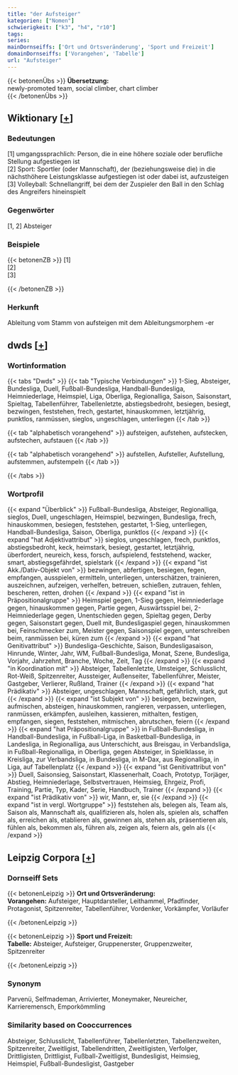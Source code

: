 ```yaml
---
title: "der Aufsteiger"
kategorien: ["Nomen"]
schwierigkeit: ["k3", "h4", "r10"]
tags:
series:
mainDornseiffs: ['Ort und Ortsveränderung', 'Sport und Freizeit']
domainDornseiffs: ['Vorangehen', 'Tabelle']
url: "Aufsteiger"
---
```


{{< betonenÜbs >}}
**Übersetzung:**  
newly-promoted team, social climber, chart climber  
{{< /betonenÜbs >}}

## Wiktionary [[+](https://de.wiktionary.org/wiki/Aufsteiger)]

### Bedeutungen
[1] umgangssprachlich: Person, die in eine höhere soziale oder berufliche Stellung aufgestiegen ist  
[2] Sport: Sportler (oder Mannschaft), der (beziehungsweise die) in die nächsthöhere Leistungsklasse aufgestiegen ist oder dabei ist, aufzusteigen  
[3] Volleyball: Schnellangriff, bei dem der Zuspieler den Ball in den Schlag des Angreifers hineinspielt  

### Gegenwörter
[1, 2] Absteiger  

### Beispiele
{{< betonenZB >}}
[1]  
[2]  
[3]  

{{< /betonenZB >}}
### Herkunft
Ableitung vom Stamm von aufsteigen mit dem Ableitungsmorphem -er  



## dwds [[+](https://www.dwds.de/wb/Aufsteiger)]

### Wortinformation
{{< tabs "Dwds" >}}
{{< tab "Typische Verbindungen" >}}
1-Sieg, Absteiger, Bundesliga, Duell, Fußball-Bundesliga, Handball-Bundesliga, Heimniederlage, Heimspiel, Liga, Oberliga, Regionalliga, Saison, Saisonstart, Spieltag, Tabellenführer, Tabellenletzte, abstiegsbedroht, besiegen, besiegt, bezwingen, feststehen, frech, gestartet, hinauskommen, letztjährig, punktlos, ranmüssen, sieglos, ungeschlagen, unterliegen
{{< /tab >}}

{{< tab "alphabetisch vorangehend" >}}
aufsteigen, aufstehen, aufstecken, aufstechen, aufstauen
{{< /tab >}}

{{< tab "alphabetisch vorangehend" >}}
aufstellen, Aufsteller, Aufstellung, aufstemmen, aufstempeln
{{< /tab >}}

{{< /tabs >}}

### Wortprofil
{{< expand "Überblick" >}} Fußball-Bundesliga, Absteiger, Regionalliga, sieglos, Duell, ungeschlagen, Heimspiel, bezwingen, Bundesliga, frech, hinauskommen, besiegen, feststehen, gestartet, 1-Sieg, unterliegen, Handball-Bundesliga, Saison, Oberliga, punktlos {{< /expand >}}
{{< expand "hat Adjektivattribut" >}} sieglos, ungeschlagen, frech, punktlos, abstiegsbedroht, keck, heimstark, besiegt, gestartet, letztjährig, überfordert, neureich, kess, forsch, aufspielend, feststehend, wacker, smart, abstiegsgefährdet, spielstark {{< /expand >}}
{{< expand "ist Akk./Dativ-Objekt von" >}} bezwingen, abfertigen, besiegen, fegen, empfangen, ausspielen, ermitteln, unterliegen, unterschätzen, trainieren, auszeichnen, aufzeigen, verhelfen, betreuen, schießen, zutrauen, fehlen, bescheren, retten, drohen {{< /expand >}}
{{< expand "ist in Präpositionalgruppe" >}} Heimspiel gegen, 1-Sieg gegen, Heimniederlage gegen, hinauskommen gegen, Partie gegen, Auswärtsspiel bei, 2-Heimniederlage gegen, Unentschieden gegen, Spieltag gegen, Derby gegen, Saisonstart gegen, Duell mit, Bundesligaspiel gegen, hinauskommen bei, Feinschmecker zum, Meister gegen, Saisonspiel gegen, unterschreiben beim, ranmüssen bei, küren zum {{< /expand >}}
{{< expand "hat Genitivattribut" >}} Bundesliga-Geschichte, Saison, Bundesligasaison, Hinrunde, Winter, Jahr, WM, Fußball-Bundesliga, Monat, Szene, Bundesliga, Vorjahr, Jahrzehnt, Branche, Woche, Zeit, Tag {{< /expand >}}
{{< expand "in Koordination mit" >}} Absteiger, Tabellenletzte, Umsteiger, Schlusslicht, Rot-Weiß, Spitzenreiter, Aussteiger, Außenseiter, Tabellenführer, Meister, Gastgeber, Verlierer, Rußland, Trainer {{< /expand >}}
{{< expand "hat Prädikativ" >}} Absteiger, ungeschlagen, Mannschaft, gefährlich, stark, gut {{< /expand >}}
{{< expand "ist Subjekt von" >}} besiegen, bezwingen, aufmischen, absteigen, hinauskommen, rangieren, verpassen, unterliegen, ranmüssen, erkämpfen, ausleihen, kassieren, mithalten, festigen, empfangen, siegen, feststehen, mitmischen, abrutschen, feiern {{< /expand >}}
{{< expand "hat Präpositionalgruppe" >}} in Fußball-Bundesliga, in Handball-Bundesliga, in Fußball-Liga, in Basketball-Bundesliga, in Landesliga, in Regionalliga, aus Unterschicht, aus Breisgau, in Verbandsliga, in Fußball-Regionalliga, in Oberliga, gegen Absteiger, in Spielklasse, in Kreisliga, zur Verbandsliga, in Bundesliga, in M-Dax, aus Regionalliga, in Liga, auf Tabellenplatz {{< /expand >}}
{{< expand "ist Genitivattribut von" >}} Duell, Saisonsieg, Saisonstart, Klassenerhalt, Coach, Prototyp, Torjäger, Abstieg, Heimniederlage, Selbstvertrauen, Heimsieg, Ehrgeiz, Profi, Training, Partie, Typ, Kader, Serie, Handbuch, Trainer {{< /expand >}}
{{< expand "ist Prädikativ von" >}} wir, Mann, er, sie {{< /expand >}}
{{< expand "ist in vergl. Wortgruppe" >}} feststehen als, belegen als, Team als, Saison als, Mannschaft als, qualifizieren als, holen als, spielen als, schaffen als, erreichen als, etablieren als, gewinnen als, stehen als, präsentieren als, fühlen als, bekommen als, führen als, zeigen als, feiern als, geln als {{< /expand >}}

## Leipzig Corpora [[+](https://corpora.uni-leipzig.de/en/res?word=Aufsteiger&corpusId=deu_newscrawl-public_2018)]

### Dornseiff Sets
{{< betonenLeipzig >}}
**Ort und Ortsveränderung:**  
**Vorangehen:** Aufsteiger, Hauptdarsteller, Leithammel, Pfadfinder, Protagonist, Spitzenreiter, Tabellenführer, Vordenker, Vorkämpfer, Vorläufer  

{{< /betonenLeipzig >}}


{{< betonenLeipzig >}}
**Sport und Freizeit:**  
**Tabelle:** Absteiger, Aufsteiger, Gruppenerster, Gruppenzweiter, Spitzenreiter  

{{< /betonenLeipzig >}}

### Synonym
Parvenü, Selfmademan, Arrivierter, Moneymaker, Neureicher, Karrieremensch, Emporkömmling


### Similarity based on Cooccurrences
Absteiger, Schlusslicht, Tabellenführer, Tabellenletzten, Tabellenzweiten, Spitzenreiter, Zweitligist, Tabellendritten, Zweitligisten, Verfolger, Drittligisten, Drittligist, Fußball-Zweitligist, Bundesligist, Heimsieg, Heimspiel, Fußball-Bundesligist, Gastgeber

